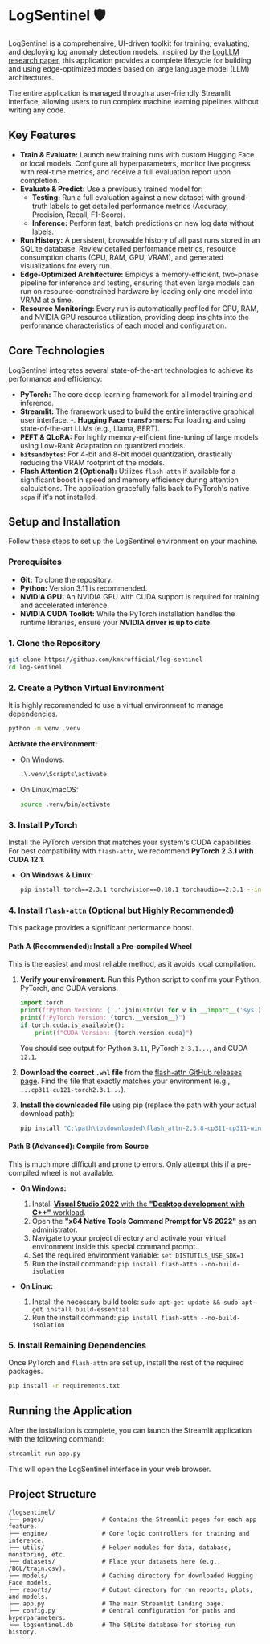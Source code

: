 # LogSentinel 🛡️

LogSentinel is a comprehensive, UI-driven toolkit for training, evaluating, and deploying log anomaly detection models. Inspired by the [LogLLM research paper](https://arxiv.org/abs/2411.08561), this application provides a complete lifecycle for building and using edge-optimized models based on large language model (LLM) architectures.

The entire application is managed through a user-friendly Streamlit interface, allowing users to run complex machine learning pipelines without writing any code.

## Key Features

-   **Train & Evaluate:** Launch new training runs with custom Hugging Face or local models. Configure all hyperparameters, monitor live progress with real-time metrics, and receive a full evaluation report upon completion.
-   **Evaluate & Predict:** Use a previously trained model for:
    -   **Testing:** Run a full evaluation against a new dataset with ground-truth labels to get detailed performance metrics (Accuracy, Precision, Recall, F1-Score).
    -   **Inference:** Perform fast, batch predictions on new log data without labels.
-   **Run History:** A persistent, browsable history of all past runs stored in an SQLite database. Review detailed performance metrics, resource consumption charts (CPU, RAM, GPU, VRAM), and generated visualizations for every run.
-   **Edge-Optimized Architecture:** Employs a memory-efficient, two-phase pipeline for inference and testing, ensuring that even large models can run on resource-constrained hardware by loading only one model into VRAM at a time.
-   **Resource Monitoring:** Every run is automatically profiled for CPU, RAM, and NVIDIA GPU resource utilization, providing deep insights into the performance characteristics of each model and configuration.

## Core Technologies

LogSentinel integrates several state-of-the-art technologies to achieve its performance and efficiency:

-   **PyTorch:** The core deep learning framework for all model training and inference.
-   **Streamlit:** The framework used to build the entire interactive graphical user interface.
-.  **Hugging Face `transformers`:** For loading and using state-of-the-art LLMs (e.g., Llama, BERT).
-   **PEFT & QLoRA:** For highly memory-efficient fine-tuning of large models using Low-Rank Adaptation on quantized models.
-   **`bitsandbytes`:** For 4-bit and 8-bit model quantization, drastically reducing the VRAM footprint of the models.
-   **Flash Attention 2 (Optional):** Utilizes `flash-attn` if available for a significant boost in speed and memory efficiency during attention calculations. The application gracefully falls back to PyTorch's native `sdpa` if it's not installed.

## Setup and Installation

Follow these steps to set up the LogSentinel environment on your machine.

### Prerequisites

-   **Git:** To clone the repository.
-   **Python:** Version 3.11 is recommended.
-   **NVIDIA GPU:** An NVIDIA GPU with CUDA support is required for training and accelerated inference.
-   **NVIDIA CUDA Toolkit:** While the PyTorch installation handles the runtime libraries, ensure your **NVIDIA driver is up to date**.

### 1. Clone the Repository

```bash
git clone https://github.com/kmkrofficial/log-sentinel
cd log-sentinel
```

### 2. Create a Python Virtual Environment

It is highly recommended to use a virtual environment to manage dependencies.

```bash
python -m venv .venv
```

**Activate the environment:**
-   On Windows:
    ```cmd
    .\.venv\Scripts\activate
    ```
-   On Linux/macOS:
    ```bash
    source .venv/bin/activate
    ```

### 3. Install PyTorch

Install the PyTorch version that matches your system's CUDA capabilities. For best compatibility with `flash-attn`, we recommend **PyTorch 2.3.1 with CUDA 12.1**.

-   **On Windows & Linux:**
    ```bash
    pip install torch==2.3.1 torchvision==0.18.1 torchaudio==2.3.1 --index-url https://download.pytorch.org/whl/cu121
    ```

### 4. Install `flash-attn` (Optional but Highly Recommended)

This package provides a significant performance boost.

#### Path A (Recommended): Install a Pre-compiled Wheel

This is the easiest and most reliable method, as it avoids local compilation.

1.  **Verify your environment.** Run this Python script to confirm your Python, PyTorch, and CUDA versions.
    ```python
    import torch
    print(f"Python Version: {'.'.join(str(v) for v in __import__('sys').version_info[:2])}")
    print(f"PyTorch Version: {torch.__version__}")
    if torch.cuda.is_available():
        print(f"CUDA Version: {torch.version.cuda}")
    ```
    You should see output for Python `3.11`, PyTorch `2.3.1...`, and CUDA `12.1`.

2.  **Download the correct `.whl` file** from the [flash-attn GitHub releases page](https://github.com/Dao-AILab/flash-attention/releases). Find the file that exactly matches your environment (e.g., `...cp311-cu121-torch2.3.1...`).

3.  **Install the downloaded file** using pip (replace the path with your actual download path):
    ```bash
    pip install "C:\path\to\downloaded\flash_attn-2.5.8-cp311-cp311-win_amd64.whl"
    ```

#### Path B (Advanced): Compile from Source

This is much more difficult and prone to errors. Only attempt this if a pre-compiled wheel is not available.

-   **On Windows:**
    1.  Install [**Visual Studio 2022** with the **"Desktop development with C++"** workload](https://visualstudio.microsoft.com/visual-cpp-build-tools/).
    2.  Open the **"x64 Native Tools Command Prompt for VS 2022"** as an administrator.
    3.  Navigate to your project directory and activate your virtual environment inside this special command prompt.
    4.  Set the required environment variable: `set DISTUTILS_USE_SDK=1`
    5.  Run the install command: `pip install flash-attn --no-build-isolation`

-   **On Linux:**
    1.  Install the necessary build tools: `sudo apt-get update && sudo apt-get install build-essential`
    2.  Run the install command: `pip install flash-attn --no-build-isolation`

### 5. Install Remaining Dependencies

Once PyTorch and `flash-attn` are set up, install the rest of the required packages.

```bash
pip install -r requirements.txt
```

## Running the Application

After the installation is complete, you can launch the Streamlit application with the following command:

```bash
streamlit run app.py
```

This will open the LogSentinel interface in your web browser.

## Project Structure

```
/logsentinel/
├── pages/                # Contains the Streamlit pages for each app feature.
├── engine/               # Core logic controllers for training and inference.
├── utils/                # Helper modules for data, database, monitoring, etc.
├── datasets/             # Place your datasets here (e.g., /BGL/train.csv).
├── models/               # Caching directory for downloaded Hugging Face models.
├── reports/              # Output directory for run reports, plots, and models.
├── app.py                # The main Streamlit landing page.
├── config.py             # Central configuration for paths and hyperparameters.
└── logsentinel.db        # The SQLite database for storing run history.
```